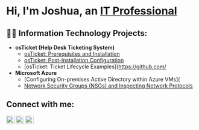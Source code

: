 <h1>Hi, I'm Joshua, an <a href="https://linkedin.com/in/joshuaalaforgia">IT Professional</a></h1>

<h2>👨‍💻 Information Technology Projects:</h2>

- <b>osTicket (Help Desk Ticketing System)</b>
  - [osTicket: Prerequisites and Installation](https://github.com/JoshuaALaforgia/osTicket-Prerequisites-)
  - [osTicket: Post-Installation Configuration](https://github.com/JoshuaALaforgia/OsTicket-Post-Install-Config/blob/main/README.md)
  - [osTicket: Ticket Lifecycle Examples](https://github.com/
- <b>Microsoft Azure</b>
  - [Configuring On-premises Active Directory within Azure VMs](
  - [Network Security Groups (NSGs) and Inspecting Network Protocols](https://github.com/JoshuaALaforgia/azure-network-protocols)

<h2> Connect with me:</h2>

[<img align="left" alt="Josh | Twitter" width="22px" src="https://cdn.jsdelivr.net/npm/simple-icons@v3/icons/twitter.svg" />][twitter]
[<img align="left" alt="Josh | LinkedIn" width="22px" src="https://cdn.jsdelivr.net/npm/simple-icons@v3/icons/linkedin.svg" />][linkedin]
[<img align="left" alt="Josh | Instagram" width="22px" src="https://cdn.jsdelivr.net/npm/simple-icons@v3/icons/instagram.svg" />][instagram]

[twitter]:https://twitter.com/
[instagram]: https://www.instagram.com/
[linkedin]: https://linkedin.com/in/joshuaalaforgia
